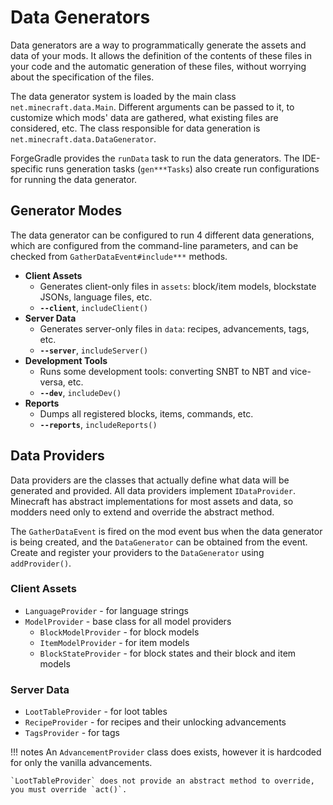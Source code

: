 Data Generators
===============

Data generators are a way to programmatically generate the assets and data of your mods. It allows the definition of the contents of these files in your code and the automatic generation of these files, without worrying about the specification of the files.

The data generator system is loaded by the main class `net.minecraft.data.Main`. Different arguments can be passed to it, to customize which mods' data are gathered, what existing files are considered, etc. The class responsible for data generation is `net.minecraft.data.DataGenerator`.

ForgeGradle provides the `runData` task to run the data generators. The IDE-specific runs generation tasks (`gen***Tasks`) also create run configurations for running the data generator.

Generator Modes
---------------

The data generator can be configured to run 4 different data generations, which are configured from the command-line parameters, and can be checked from `GatherDataEvent#include***` methods.

  * __Client Assets__
  	 * Generates client-only files in `assets`: block/item models, blockstate JSONs, language files, etc.
     * __`--client`__, `includeClient()`
  * __Server Data__
  	 * Generates server-only files in `data`: recipes, advancements, tags, etc.
     * __`--server`__, `includeServer()`
  * __Development Tools__
  	 * Runs some development tools: converting SNBT to NBT and vice-versa, etc.
     * __`--dev`__, `includeDev()`
  * __Reports__
  	 * Dumps all registered blocks, items, commands, etc.
     * __`--reports`__, `includeReports()`

Data Providers
--------------

Data providers are the classes that actually define what data will be generated and provided. All data providers implement `IDataProvider`.
Minecraft has abstract implementations for most assets and data, so modders need only to extend and override the abstract method.

The `GatherDataEvent` is fired on the mod event bus when the data generator is being created, and the `DataGenerator` can be obtained from the event. Create and register your providers to the `DataGenerator` using `addProvider()`.

### Client Assets
  * `LanguageProvider` - for language strings
  * `ModelProvider` - base class for all model providers
    * `BlockModelProvider` - for block models
    * `ItemModelProvider` - for item models
    * `BlockStateProvider` - for block states and their block and item models

### Server Data
  * `LootTableProvider` - for loot tables
  * `RecipeProvider` - for recipes and their unlocking advancements
  * `TagsProvider` - for tags

!!! notes
	An `AdvancementProvider` class does exists, however it is hardcoded for only the vanilla advancements.
	
	`LootTableProvider` does not provide an abstract method to override, you must override `act()`. 
